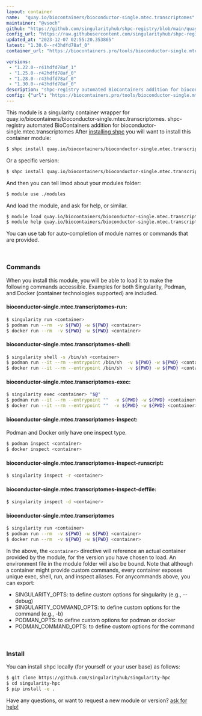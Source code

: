 ```yaml
---
layout: container
name:  "quay.io/biocontainers/bioconductor-single.mtec.transcriptomes"
maintainer: "@vsoch"
github: "https://github.com/singularityhub/shpc-registry/blob/main/quay.io/biocontainers/bioconductor-single.mtec.transcriptomes/container.yaml"
config_url: "https://raw.githubusercontent.com/singularityhub/shpc-registry/main/quay.io/biocontainers/bioconductor-single.mtec.transcriptomes/container.yaml"
updated_at: "2023-12-07 02:55:20.353865"
latest: "1.30.0--r43hdfd78af_0"
container_url: "https://biocontainers.pro/tools/bioconductor-single.mtec.transcriptomes"

versions:
 - "1.22.0--r41hdfd78af_1"
 - "1.25.0--r42hdfd78af_0"
 - "1.28.0--r43hdfd78af_0"
 - "1.30.0--r43hdfd78af_0"
description: "shpc-registry automated BioContainers addition for bioconductor-single.mtec.transcriptomes"
config: {"url": "https://biocontainers.pro/tools/bioconductor-single.mtec.transcriptomes", "maintainer": "@vsoch", "description": "shpc-registry automated BioContainers addition for bioconductor-single.mtec.transcriptomes", "latest": {"1.30.0--r43hdfd78af_0": "sha256:9e45246309f6630fbc51adc56d9e42328aa104305ddd86dd49bde8e982aa14bf"}, "tags": {"1.22.0--r41hdfd78af_1": "sha256:3e6434da485c916e13763844b68a36d4025305673d6ed0e6a8bd69d0cb754379", "1.25.0--r42hdfd78af_0": "sha256:65e590ecd03e53b8858001317cb975c13f0effb7086ea230fb5a256a2a12f178", "1.28.0--r43hdfd78af_0": "sha256:7f076bc61cd31f4dff8bdb6aef49c35dea9fa46c5df1c4fe2faf6345a352a3c6", "1.30.0--r43hdfd78af_0": "sha256:9e45246309f6630fbc51adc56d9e42328aa104305ddd86dd49bde8e982aa14bf"}, "docker": "quay.io/biocontainers/bioconductor-single.mtec.transcriptomes"}
---
```


This module is a singularity container wrapper for quay.io/biocontainers/bioconductor-single.mtec.transcriptomes.
shpc-registry automated BioContainers addition for bioconductor-single.mtec.transcriptomes
After [installing shpc](#install) you will want to install this container module:


```bash
$ shpc install quay.io/biocontainers/bioconductor-single.mtec.transcriptomes
```

Or a specific version:

```bash
$ shpc install quay.io/biocontainers/bioconductor-single.mtec.transcriptomes:1.30.0--r43hdfd78af_0
```

And then you can tell lmod about your modules folder:

```bash
$ module use ./modules
```

And load the module, and ask for help, or similar.

```bash
$ module load quay.io/biocontainers/bioconductor-single.mtec.transcriptomes/1.30.0--r43hdfd78af_0
$ module help quay.io/biocontainers/bioconductor-single.mtec.transcriptomes/1.30.0--r43hdfd78af_0
```

You can use tab for auto-completion of module names or commands that are provided.

<br>

### Commands

When you install this module, you will be able to load it to make the following commands accessible.
Examples for both Singularity, Podman, and Docker (container technologies supported) are included.

#### bioconductor-single.mtec.transcriptomes-run:

```bash
$ singularity run <container>
$ podman run --rm  -v ${PWD} -w ${PWD} <container>
$ docker run --rm  -v ${PWD} -w ${PWD} <container>
```

#### bioconductor-single.mtec.transcriptomes-shell:

```bash
$ singularity shell -s /bin/sh <container>
$ podman run --it --rm --entrypoint /bin/sh  -v ${PWD} -w ${PWD} <container>
$ docker run --it --rm --entrypoint /bin/sh  -v ${PWD} -w ${PWD} <container>
```

#### bioconductor-single.mtec.transcriptomes-exec:

```bash
$ singularity exec <container> "$@"
$ podman run --it --rm --entrypoint ""  -v ${PWD} -w ${PWD} <container> "$@"
$ docker run --it --rm --entrypoint ""  -v ${PWD} -w ${PWD} <container> "$@"
```

#### bioconductor-single.mtec.transcriptomes-inspect:

Podman and Docker only have one inspect type.

```bash
$ podman inspect <container>
$ docker inspect <container>
```

#### bioconductor-single.mtec.transcriptomes-inspect-runscript:

```bash
$ singularity inspect -r <container>
```

#### bioconductor-single.mtec.transcriptomes-inspect-deffile:

```bash
$ singularity inspect -d <container>
```



#### bioconductor-single.mtec.transcriptomes

```bash
$ singularity run <container>
$ podman run --rm  -v ${PWD} -w ${PWD} <container>
$ docker run --rm  -v ${PWD} -w ${PWD} <container>
```


In the above, the `<container>` directive will reference an actual container provided
by the module, for the version you have chosen to load. An environment file in the
module folder will also be bound. Note that although a container
might provide custom commands, every container exposes unique exec, shell, run, and
inspect aliases. For anycommands above, you can export:

 - SINGULARITY_OPTS: to define custom options for singularity (e.g., --debug)
 - SINGULARITY_COMMAND_OPTS: to define custom options for the command (e.g., -b)
 - PODMAN_OPTS: to define custom options for podman or docker
 - PODMAN_COMMAND_OPTS: to define custom options for the command

<br>

### Install

You can install shpc locally (for yourself or your user base) as follows:

```bash
$ git clone https://github.com/singularityhub/singularity-hpc
$ cd singularity-hpc
$ pip install -e .
```

Have any questions, or want to request a new module or version? [ask for help!](https://github.com/singularityhub/singularity-hpc/issues)